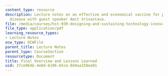 ```yaml
---
content_type: resource
description: Lecture notes on an effective and economical vaccine for pneumococcal
  disease with guest speaker Amit Srivastava.
file: /media/courses/hst-939-designing-and-sustaining-technology-innovation-for-global-health-practice-spring-2008/37ce064b4e0d6196b5ce8d4aa158ea01_lecture14.pdf
file_type: application/pdf
learning_resource_types:
- Lecture Notes
ocw_type: OCWFile
parent_title: Lecture Notes
parent_type: CourseSection
resourcetype: Document
title: Final Overview and Lessons Learned
uid: 37ce064b-4e0d-6196-b5ce-8d4aa158ea01
---
```

